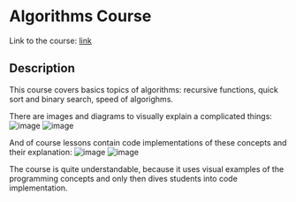 # Algorithms Course
Link to the course: [link](https://intelligent-cuckoo-3c2.notion.site/Algorithms-3b1b21938adb4c4a908e9d09c1076779?pvs=4)

## Description
This course covers basics topics of algorithms: recursive functions, quick sort and binary search, speed of algorighms.

There are images and diagrams to visually explain a complicated things:
![image](https://github.com/sydykovislam/algorithms-course/assets/45354116/7e1add16-ba89-4c45-8570-6846eaaa28bf)
![image](https://github.com/sydykovislam/algorithms-course/assets/45354116/6814d1d1-2c52-4a34-935d-4deec768e0c0)


And of course lessons contain code implementations of these concepts and their explanation:
![image](https://github.com/sydykovislam/algorithms-course/assets/45354116/aa860d04-c58d-4e19-b496-85c798c515f6)
![image](https://github.com/sydykovislam/algorithms-course/assets/45354116/60852ab8-0214-4abc-a677-936607182096)

The course is quite understandable, because it uses visual examples of the programming concepts and only then dives students into code implementation.
